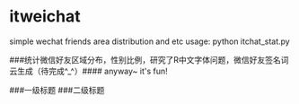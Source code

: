 # itweichat

simple wechat friends area distribution and etc
usage:
python itchat_stat.py


###统计微信好友区域分布，性别比例，研究了R中文字体问题，微信好友签名词云生成（待完成^_^）####
anyway~ it's fun!

###一级标题
###二级标题

